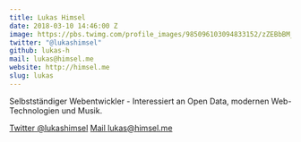```yaml
---
title: Lukas Himsel
date: 2018-03-10 14:46:00 Z
image: https://pbs.twimg.com/profile_images/985096103094833152/zZEBbBM__400x400.jpg
twitter: "@lukashimsel"
github: lukas-h
mail: lukas@himsel.me
website: http://himsel.me
slug: lukas
---
```


Selbstständiger Webentwickler - Interessiert an Open Data, modernen Web-Technologien und Musik.

[Twitter @lukashimsel](twitter.com/lukashimsel) [Mail lukas@himsel.me](mailto:lukas@himsel.me)